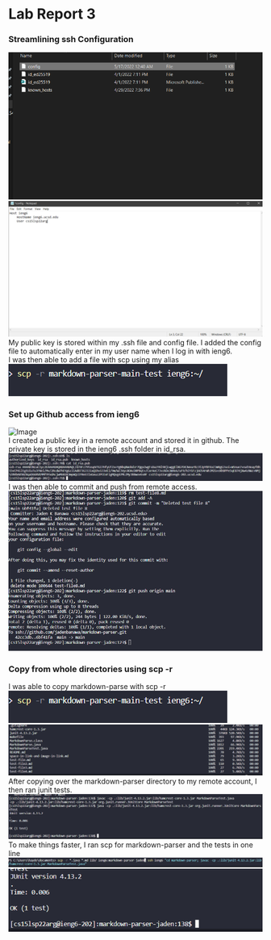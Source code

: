 # Lab Report 3

### Streamlining ssh Configuration
![Image](images/lab3-ssh.PNG)
![Image](images/lab3-config.PNG)
<br>
My public key is stored within my .ssh file and config file. I added the config file to automatically enter in my user name when I log in with ieng6.
<br>
I was then able to add a file with scp using my alias
<br>
![Image](images/lab3-scp.PNG)


### Set up Github access from ieng6
![Image](images/lab-remotekey.PNG)
<br>
I created a public key in a remote account and stored it in github. The private key is stored in the ieng6 .ssh folder in id_rsa. 
<br>
![Image](images/lab3-remotessh.PNG)
<br>
I was then able to commit and push from remote access.
<br>
![Image](images/lab3-push.PNG)

### Copy from whole directories using scp -r
I was able to copy markdown-parse with scp -r
![Image](images/lab3-scp.PNG)
![Image](images/lab3-scp2.PNG)
<br>
After copying over the markdown-parser directory to my remote account, I then ran junit tests.
<br>
![Image](images/lab3-test.PNG)
<br>
To make things faster, I ran scp for markdown-parser and the tests in one line
<br>
![Image](images/lab3-line.PNG)
![Image](images/lab3-line2.PNG)
